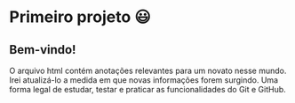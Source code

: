 # Primeiro projeto :smiley:
## Bem-vindo!
O arquivo html contém anotações relevantes para um novato nesse mundo. Irei atualizá-lo a medida em que novas informações forem surgindo. Uma forma legal de estudar, testar e praticar as funcionalidades do Git e GitHub.

